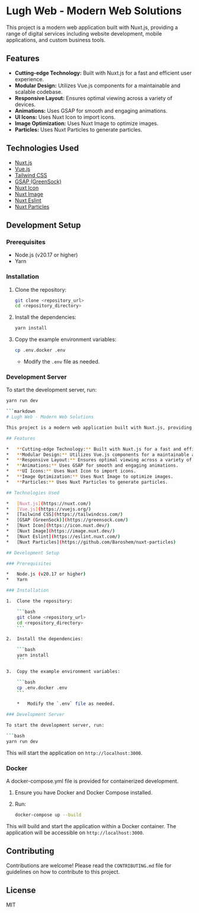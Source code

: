 # Lugh Web - Modern Web Solutions

This project is a modern web application built with Nuxt.js, providing a range of digital services including website development, mobile applications, and custom business tools.

## Features

*   **Cutting-edge Technology:** Built with Nuxt.js for a fast and efficient user experience.
*   **Modular Design:** Utilizes Vue.js components for a maintainable and scalable codebase.
*   **Responsive Layout:** Ensures optimal viewing across a variety of devices.
*   **Animations:** Uses GSAP for smooth and engaging animations.
*   **UI Icons:** Uses Nuxt Icon to import icons.
*   **Image Optimization:** Uses Nuxt Image to optimize images.
*   **Particles:** Uses Nuxt Particles to generate particles.

## Technologies Used

*   [Nuxt.js](https://nuxt.com/)
*   [Vue.js](https://vuejs.org/)
*   [Tailwind CSS](https://tailwindcss.com/)
*   [GSAP (GreenSock)](https://greensock.com/)
*   [Nuxt Icon](https://icon.nuxt.dev/)
*   [Nuxt Image](https://image.nuxt.dev/)
*   [Nuxt Eslint](https://eslint.nuxt.com/)
*   [Nuxt Particles](https://github.com/Baroshem/nuxt-particles)

## Development Setup

### Prerequisites

*   Node.js (v20.17 or higher)
*   Yarn

### Installation

1.  Clone the repository:

    ```bash
    git clone <repository_url>
    cd <repository_directory>
    ```

2.  Install the dependencies:

    ```bash
    yarn install
    ```

3.  Copy the example environment variables:

    ```bash
    cp .env.docker .env
    ```

    *   Modify the `.env` file as needed.

### Development Server

To start the development server, run:

```bash
yarn run dev

```markdown
# Lugh Web - Modern Web Solutions

This project is a modern web application built with Nuxt.js, providing a range of digital services including website development, mobile applications, and custom business tools.

## Features

*   **Cutting-edge Technology:** Built with Nuxt.js for a fast and efficient user experience.
*   **Modular Design:** Utilizes Vue.js components for a maintainable and scalable codebase.
*   **Responsive Layout:** Ensures optimal viewing across a variety of devices.
*   **Animations:** Uses GSAP for smooth and engaging animations.
*   **UI Icons:** Uses Nuxt Icon to import icons.
*   **Image Optimization:** Uses Nuxt Image to optimize images.
*   **Particles:** Uses Nuxt Particles to generate particles.

## Technologies Used

*   [Nuxt.js](https://nuxt.com/)
*   [Vue.js](https://vuejs.org/)
*   [Tailwind CSS](https://tailwindcss.com/)
*   [GSAP (GreenSock)](https://greensock.com/)
*   [Nuxt Icon](https://icon.nuxt.dev/)
*   [Nuxt Image](https://image.nuxt.dev/)
*   [Nuxt Eslint](https://eslint.nuxt.com/)
*   [Nuxt Particles](https://github.com/Baroshem/nuxt-particles)

## Development Setup

### Prerequisites

*   Node.js (v20.17 or higher)
*   Yarn

### Installation

1.  Clone the repository:

    ```bash
    git clone <repository_url>
    cd <repository_directory>
    ```

2.  Install the dependencies:

    ```bash
    yarn install
    ```

3.  Copy the example environment variables:

    ```bash
    cp .env.docker .env
    ```

    *   Modify the `.env` file as needed.

### Development Server

To start the development server, run:

```bash
yarn run dev
```

This will start the application on `http://localhost:3000`.

### Docker

A docker-compose.yml file is provided for containerized development.

1.  Ensure you have Docker and Docker Compose installed.
2.  Run:

    ```bash
    docker-compose up --build
    ```

This will build and start the application within a Docker container.  The application will be accessible on `http://localhost:3000`.

## Contributing

Contributions are welcome! Please read the `CONTRIBUTING.md` file for guidelines on how to contribute to this project.

## License

MIT